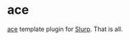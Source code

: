 # ace


[ace](https://github.com/yosssi/ace) template plugin for [Slurp](https://github.com/omeid/slurp/). That is all.
